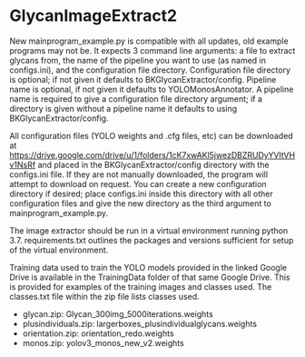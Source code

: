 # GlycanImageExtract2

New mainprogram_example.py is compatible with all updates, old example programs may not be. 
It expects 3 command line arguments: a file to extract glycans from, the name of the pipeline you want to use (as named in configs.ini), and the configuration file directory.
Configuration file directory is optional; if not given it defaults to BKGlycanExtractor/config.
Pipeline name is optional, if not given it defaults to YOLOMonosAnnotator. A pipeline name is required to give a configuration file directory argument; if a directory is given without a pipeline name it defaults to using BKGlycanExtractor/config.

All configuration files (YOLO weights and .cfg files, etc) can be downloaded at https://drive.google.com/drive/u/1/folders/1cK7xwAKl5jwezDBZRUDyYVltVHv1NsRf and placed in the BKGlycanExtractor/config directory with the configs.ini file.
If they are not manually downloaded, the program will attempt to download on request.
You can create a new configuration directory if desired; place configs.ini inside this directory with all other configuration files and give the new directory as the third argument to mainprogram_example.py.

The image extractor should be run in a virtual environment running python 3.7. requirements.txt outlines the packages and versions sufficient for setup of the virtual environment.

Training data used to train the YOLO models provided in the linked Google Drive is available in the TrainingData folder of that same Google Drive. This is provided for examples of the training images and classes used. The classes.txt file within the zip file lists classes used.
* glycan.zip: Glycan_300img_5000iterations.weights
* plusindividuals.zip: largerboxes_plusindividualglycans.weights
* orientation.zip: orientation_redo.weights
* monos.zip: yolov3_monos_new_v2.weights